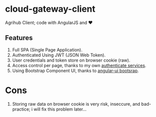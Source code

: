 # cloud-gateway-client
Agrihub Client; code with AngularJS and ❤

## Features
1. Full SPA (Single Page Application).
2. Authenticated Using JWT (JSON Web Token).
3. User credentials and token store on browser cookie (raw).
4. Access control per page, thanks to my own [authenticate services](https://github.com/OckiFals/cloud-gateway-client/blob/master/scripts/services/authenticate.js).
5. Using Bootstrap Component UI, thanks to [angular-ui bootsrap](https://angular-ui.github.io/bootstrap/).

# Cons
1. Storing raw data on browser cookie is very risk, inseccure, and bad-practice; i will fix this problem later...
